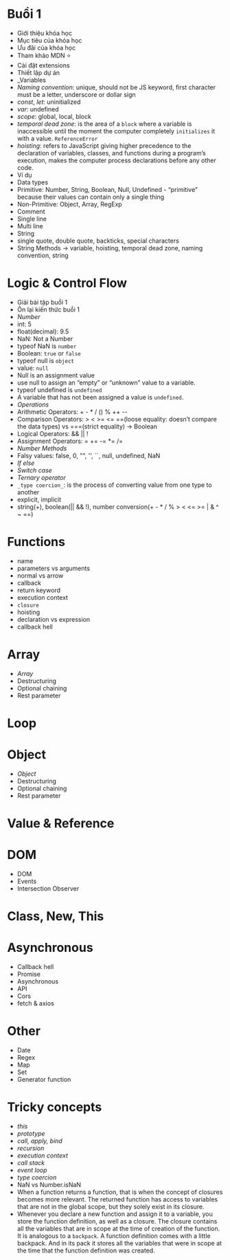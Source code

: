 # Buổi 1

- Giới thiệu khóa học
- Mục tiêu của khóa học
- Ưu đãi của khóa học
- Tham khảo MDN ⭐️
- Cài đặt extensions
- Thiết lập dự án
- \_Variables
- _Naming convention_: unique, should not be JS keyword, first character must be a letter, underscore or dollar sign
- _const_, _let_: uninitialized
- _var_: undefined
- _scope_: global, local, block
- _temporal dead zone_: is the area of a `block` where a variable is inaccessible until the moment the computer completely `initializes` it with a value. `ReferenceError`
- _hoisting_: refers to JavaScript giving higher precedence to the declaration of variables, classes, and functions during a program’s execution, makes the computer process declarations before any other code.
- Ví dụ
- Data types
- Primitive: Number, String, Boolean, Null, Undefined - “primitive” because their values can contain only a single thing
- Non-Primitive: Object, Array, RegExp
- Comment
- Single line
- Multi line
- String
- single quote, double quote, backticks, special characters
- String Methods
  -> variable, hoisting, temporal dead zone, naming convention, string

# Logic & Control Flow

- Giải bài tập buổi 1
- Ôn lại kiến thức buổi 1
- _Number_
- int: 5
- float(decimal): 9.5
- NaN: Not a Number
- typeof NaN is `number`
- Boolean: `true` or `false`
- typeof null is `object`
- value: `null`
- Null is an assignment value
- use null to assign an “empty” or “unknown” value to a variable.
- typeof undefined is `undefined`
- A variable that has not been assigned a value
  is `undefined`.
- _Operations_
- Arithmetic Operators: + - \* / () % ++ --
- Comparison Operators: > < >= <= ==(loose equality: doesn’t compare the data types) vs ===(strict equality) -> Boolean
- Logical Operators: && || !
- Assignment Operators: = += -= \*= /=
- _Number Methods_
- Falsy values: false, 0, "", '', ``, null, undefined, NaN
- _If else_
- _Switch case_
- _Ternary operator_
- `_type coercion_`: is the process of converting value from one type to another
- explicit, implicit
- string(+), boolean(|| && !), number conversion(+ - \* / % > < <= >= | & ^ ~ ==)

# Functions

- name
- parameters vs arguments
- normal vs arrow
- callback
- return keyword
- execution context
- `closure`
- hoisting
- declaration vs expression
- callback hell

# Array

- _Array_
- Destructuring
- Optional chaining
- Rest parameter

# Loop

# Object

- _Object_
- Destructuring
- Optional chaining
- Rest parameter

# Value & Reference

# DOM

- DOM
- Events
- Intersection Observer

# Class, New, This

# Asynchronous

- Callback hell
- Promise
- Asynchronous
- API
- Cors
- fetch & axios

# Other

- Date
- Regex
- Map
- Set
- Generator function

# Tricky concepts

- _this_
- _prototype_
- _call, apply, bind_
- _recursion_
- _execution context_
- _call stack_
- _event loop_
- _type coercion_
- NaN vs Number.isNaN
- When a function returns a function, that is when the concept of closures becomes more relevant. The returned function has access to variables that are not in the global scope, but they solely exist in its closure.
- Whenever you declare a new function and assign it to a variable, you store the function definition, as well as a closure. The closure contains all the variables that are in scope at the time of creation of the function. It is analogous to a `backpack`. A function definition comes with a little backpack. And in its pack it stores all the variables that were in scope at the time that the function definition was created.
